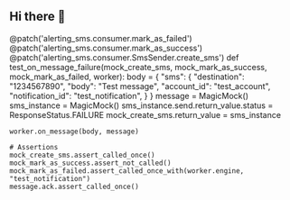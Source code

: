## Hi there 👋

<!--
**anshika2101/anshika2101** is a ✨ _special_ ✨ repository because its `README.md` (this file) appears on your GitHub profile.

Here are some ideas to get you started:

- 🔭 I’m currently working on ...
- 🌱 I’m currently learning ...
- 👯 I’m looking to collaborate on ...
- 🤔 I’m looking for help with ...
- 💬 Ask me about ...
- 📫 How to reach me: ...
- 😄 Pronouns: ...
- ⚡ Fun fact: ...
-->
 
 @patch('alerting_sms.consumer.mark_as_failed')
@patch('alerting_sms.consumer.mark_as_success')
@patch('alerting_sms.consumer.SmsSender.create_sms')
def test_on_message_failure(mock_create_sms, mock_mark_as_success, mock_mark_as_failed, worker):
    body = {
        "sms": {
            "destination": "1234567890",
            "body": "Test message",
            "account_id": "test_account",
            "notification_id": "test_notification",
        }
    }
    message = MagicMock()
    sms_instance = MagicMock()
    sms_instance.send.return_value.status = ResponseStatus.FAILURE
    mock_create_sms.return_value = sms_instance

    worker.on_message(body, message)

    # Assertions
    mock_create_sms.assert_called_once()
    mock_mark_as_success.assert_not_called()
    mock_mark_as_failed.assert_called_once_with(worker.engine, "test_notification")
    message.ack.assert_called_once()
